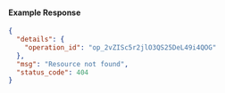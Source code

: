<!-- Code generated for API Clients. DO NOT EDIT. -->
#### Example Response
```json
{
  "details": {
    "operation_id": "op_2vZISc5r2jlO3QS25DeL49i4QOG"
  },
  "msg": "Resource not found",
  "status_code": 404
}
